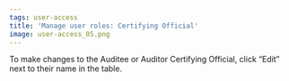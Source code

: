```yaml
---
tags: user-access
title: 'Manage user roles: Certifying Official'
image: user-access_05.png
---
```


To make changes to the Auditee or Auditor Certifying Official, click “Edit” next to their name in the table.

